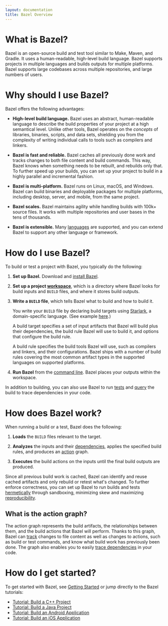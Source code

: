 ```yaml
---
layout: documentation
title: Bazel Overview
---
```


# What is Bazel?

Bazel is an open-source build and test tool similar to Make, Maven, and Gradle.
It uses a human-readable, high-level build language. Bazel supports projects in
multiple languages and builds outputs for multiple platforms. Bazel supports
large codebases across multiple repositories, and large numbers of users.


# Why should I use Bazel?

Bazel offers the following advantages:

*   **High-level build language.** Bazel uses an abstract, human-readable
    language to describe the build properties of your project at a high
    semantical level. Unlike other tools, Bazel operates on the *concepts*
    of libraries, binaries, scripts, and data sets, shielding you from the
    complexity of writing individual calls to tools such as compilers and
    linkers.

*   **Bazel is fast and reliable.** Bazel caches all previously done work and
    tracks changes to both file content and build commands. This way, Bazel
    knows when something needs to be rebuilt, and rebuilds only that. To further
    speed up your builds, you can set up your project to build in a  highly
    parallel and incremental fashion.

*   **Bazel is multi-platform.** Bazel runs on Linux, macOS, and Windows. Bazel
    can build binaries and deployable packages for multiple platforms, including
    desktop, server, and mobile, from the same project.

*   **Bazel scales.** Bazel maintains agility while handling builds with 100k+
    source files. It works with multiple repositories and user bases in the tens
    of thousands.

*   **Bazel is extensible.** Many
    [languages](https://docs.bazel.build/versions/master/be/overview.html#rules)
    are supported, and you can extend Bazel to support any other language or
    framework.


# How do I use Bazel?

To build or test a project with Bazel, you typically do the following:

1.  **Set up Bazel.** Download and [install Bazel](https://docs.bazel.build/versions/master/install.html).

2.  **Set up a project [workspace](https://docs.bazel.build/versions/master/build-ref.html#workspaces)**,
    which is a directory where Bazel looks for build inputs and `BUILD` files,
    and where it stores build outputs.

3.  **Write a `BUILD` file**, which tells Bazel what to build and how to
    build it.

    You write your `BUILD` file by declaring build targets using
    [Starlark](https://docs.bazel.build/versions/master/skylark/language.html),
    a domain-specific language. (See example [here](https://github.com/bazelbuild/bazel/blob/master/examples/cpp/BUILD).)

    A build target specifies a set of input artifacts that Bazel will build plus
    their dependencies, the build rule Bazel will use to build it, and options
    that configure the build rule.

    A build rule specifies the build tools Bazel will use, such as compilers and
    linkers, and their configurations. Bazel ships with a number of build rules
    covering the most common artifact types in the supported languages on
    supported platforms.

4. **Run Bazel** from the [command line](https://docs.bazel.build/versions/master/command-line-reference.html).
   Bazel places your outputs within the workspace.

In addition to building, you can also use Bazel to run [tests](https://docs.bazel.build/versions/master/test-encyclopedia.html)
and [query](https://docs.bazel.build/versions/master/query-how-to.html) the
build to trace dependencies in your code.


# How does Bazel work?

When running a build or a test, Bazel does the following:

1.  **Loads** the `BUILD` files relevant to the target.

2.  **Analyzes** the inputs and their [dependencies](https://docs.bazel.build/versions/master/build-ref.html#dependencies),
    applies the specified build rules, and produces an [action](https://docs.bazel.build/versions/master/skylark/concepts.html#evaluation-model)
    graph.

3.  **Executes** the build actions on the inputs until the final build outputs
    are produced.

Since all previous build work is cached, Bazel can identify and reuse cached
artifacts and only rebuild or retest what's changed. To further enforce
correctness, you can set up Bazel to run builds and tests [hermetically](https://docs.bazel.build/versions/master/user-manual.html#sandboxing)
through sandboxing, minimizing skew and maximizing [reproducibility](https://docs.bazel.build/versions/master/user-manual.html#correctness).


## What is the action graph?

The action graph represents the build artifacts, the relationships between them,
and the build actions that Bazel will perform. Thanks to this graph, Bazel can
[track](https://docs.bazel.build/versions/master/user-manual.html#build-consistency-and-incremental-builds)
changes to file content as well as changes to actions, such as build or test
commands, and know what build work has previously been done. The graph also
enables you to easily [trace dependencies](https://docs.bazel.build/versions/master/query-how-to.html)
in your code.


# How do I get started?

To get started with Bazel, see [Getting Started](https://docs.bazel.build/versions/master/getting-started.html)
or jump directly to the Bazel tutorials:

*   [Tutorial: Build a C++ Project](https://docs.bazel.build/versions/master/tutorial/cpp.html)
*   [Tutorial: Build a Java Project](https://docs.bazel.build/versions/master/tutorial/java.html)
*   [Tutorial: Build an Android Application](https://docs.bazel.build/versions/master/tutorial/android-app.html)
*   [Tutorial: Build an iOS Application](https://docs.bazel.build/versions/master/tutorial/ios-app.html)
